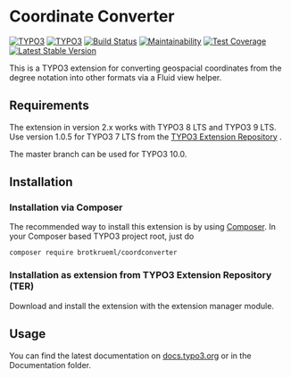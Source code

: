 # Coordinate Converter

[![TYPO3](https://img.shields.io/badge/TYPO3-8%20LTS-orange.svg)](https://typo3.org/)
[![TYPO3](https://img.shields.io/badge/TYPO3-9%20LTS-orange.svg)](https://typo3.org/)
[![Build Status](https://travis-ci.org/brotkrueml/byt_coordconverter.svg?branch=master)](https://travis-ci.org/brotkrueml/byt_coordconverter)
[![Maintainability](https://api.codeclimate.com/v1/badges/b7e02a9299d5d65d18bf/maintainability)](https://codeclimate.com/github/brotkrueml/byt_coordconverter/maintainability)
[![Test Coverage](https://api.codeclimate.com/v1/badges/b7e02a9299d5d65d18bf/test_coverage)](https://codeclimate.com/github/brotkrueml/byt_coordconverter/test_coverage)
[![Latest Stable Version](https://poser.pugx.org/brotkrueml/coordconverter/v/stable)](https://packagist.org/packages/brotkrueml/coordconverter)

This is a TYPO3 extension for converting geospacial coordinates from the degree notation into other formats via a Fluid view helper.


## Requirements

The extension in version 2.x works with TYPO3 8 LTS and TYPO3 9 LTS.
Use version 1.0.5 for TYPO3 7 LTS from the [TYPO3 Extension Repository](https://extensions.typo3.org/extension/byt_coordconverter/) .

The master branch can be used for TYPO3 10.0.

## Installation

### Installation via Composer

The recommended way to install this extension is by using [Composer](https://getcomposer.org/). In your Composer based TYPO3 project root, just do

    composer require brotkrueml/coordconverter

### Installation as extension from TYPO3 Extension Repository (TER)

Download and install the extension with the extension manager module.

## Usage

You can find the latest documentation on [docs.typo3.org](https://docs.typo3.org/p/brotkrueml/coordconverter/master/en-us/)
or in the Documentation folder.

